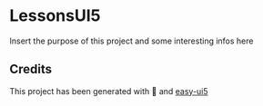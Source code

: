 # LessonsUI5

Insert the purpose of this project and some interesting infos here

## Credits

This project has been generated with 💙 and [easy-ui5](https://github.com/SAP)
